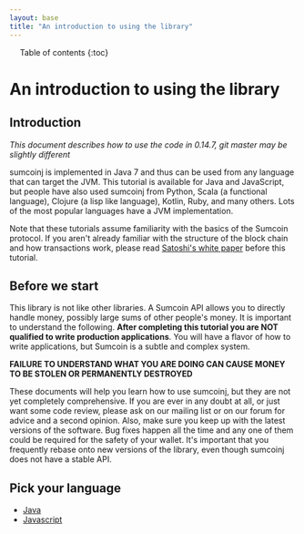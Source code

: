 ```yaml
---
layout: base
title: "An introduction to using the library"
---
```


<div markdown="1" id="toc" class="toc"><div markdown="1">

* Table of contents
{:toc}

</div></div>

<div markdown="1" class="toccontent">

# An introduction to using the library

## Introduction

_This document describes how to use the code in 0.14.7, git master may be slightly different_

sumcoinj is implemented in Java 7 and thus can be used from any language that can target the JVM. This tutorial is available for Java and JavaScript, but people have also used sumcoinj from Python, Scala (a functional language), Clojure (a lisp like language), Kotlin, Ruby, and many others. Lots of the most popular languages have a JVM implementation.

Note that these tutorials assume familiarity with the basics of the Sumcoin protocol. If you aren't already familiar with the structure of the block chain and how transactions work, please read [Satoshi's white paper](https://bitcoin.org/bitcoin.pdf) before this tutorial.


## Before we start

This library is not like other libraries. A Sumcoin API allows you to directly handle money, possibly large sums of other people's money. It is important to understand the following. **After completing this tutorial you are NOT qualified to write production applications**. You will have a flavor of how to write applications, but Sumcoin is a subtle and complex system.

**FAILURE TO UNDERSTAND WHAT YOU ARE DOING CAN CAUSE MONEY TO BE STOLEN OR PERMANENTLY DESTROYED**

These documents will help you learn how to use sumcoinj, but they are not yet completely comprehensive. If you are ever in any doubt at all, or just want some code review, please ask on our mailing list or on our forum for advice and a second opinion. Also, make sure you keep up with the latest versions of the software. Bug fixes happen all the time and any one of them could be required for the safety of your wallet. It's important that you frequently rebase onto new versions of the library, even though sumcoinj does not have a stable API.

## Pick your language

* <a href="/getting-started-java">Java</a>
* <a href="/getting-started-js">Javascript</a>

</div>